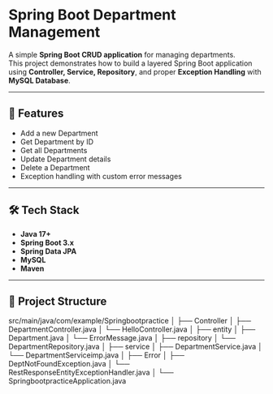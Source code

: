 # Spring Boot Department Management

A simple **Spring Boot CRUD application** for managing departments.  
This project demonstrates how to build a layered Spring Boot application using **Controller, Service, Repository**, and proper **Exception Handling** with **MySQL Database**.

---

## 🚀 Features
- Add a new Department  
- Get Department by ID  
- Get all Departments  
- Update Department details  
- Delete a Department  
- Exception handling with custom error messages  

---

## 🛠️ Tech Stack
- **Java 17+**  
- **Spring Boot 3.x**  
- **Spring Data JPA**  
- **MySQL**  
- **Maven**  

---
## 📂 Project Structure


src/main/java/com/example/Springbootpractice
│
├── Controller
│ ├── DepartmentController.java
│ └── HelloController.java
│
├── entity
│ ├── Department.java
│ └── ErrorMessage.java
│
├── repository
│ └── DepartmentRepository.java
│
├── service
│ ├── DepartmentService.java
│ └── DepartmentServiceimp.java
│
├── Error
│ ├── DeptNotFoundException.java
│ └── RestResponseEntityExceptionHandler.java
│
└── SpringbootpracticeApplication.java



